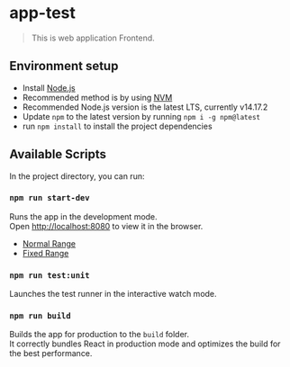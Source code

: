 # app-test

> This is web application Frontend.

## Environment setup

- Install [Node.js](https://nodejs.org/)
- Recommended method is by using [NVM](https://github.com/creationix/nvm)
- Recommended Node.js version is the latest LTS, currently v14.17.2
- Update `npm` to the latest version by running `npm i -g npm@latest`
- run `npm install` to install the project dependencies

## Available Scripts

In the project directory, you can run:

### `npm run start-dev`

Runs the app in the development mode.\
Open [http://localhost:8080](http://localhost:8080) to view it in the browser.

- [Normal Range](http://localhost:8080/exercise1)
- [Fixed Range](http://localhost:8080/exercise2)

### `npm run test:unit`

Launches the test runner in the interactive watch mode.

### `npm run build`

Builds the app for production to the `build` folder.\
It correctly bundles React in production mode and optimizes the build for the best performance.


